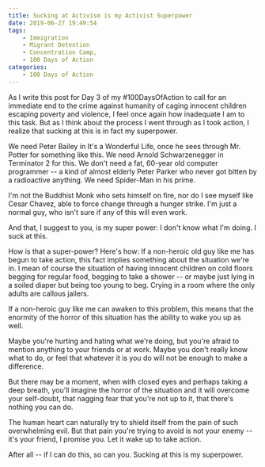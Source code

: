 ```yaml
---
title: Sucking at Activism is my Activist Superpower 
date: 2019-06-27 19:49:54
tags: 
    - Immigration 
    - Migrant Detention
    - Concentration Camp, 
    - 100 Days of Action
categories:
    - 100 Days of Action
---
```


As I write this post for Day 3 of my #100DaysOfAction to call for an immediate end to the crime against humanity of caging innocent children escaping poverty and violence, I feel once again how inadequate I am to this task. But as I think about the process I went through as I took action, I realize that sucking at this is in fact my superpower.

<!--more-->

We need Peter Bailey in It's a Wonderful Life, once he sees through Mr. Potter for something like this.  We need Arnold Schwarzenegger in Terminator 2 for this. We don't need a fat, 60-year old computer programmer -- a kind of almost elderly Peter Parker who never got bitten by a radioactive anything.  We need Spider-Man in his prime.

I'm not the Buddhist Monk who sets himself on fire, nor do I see myself like Cesar Chavez, able to force change through a hunger strike.  I'm just a normal guy, who isn't sure if any of this will even work.

And that, I suggest to you, is my super power:  I don't know what I'm doing.  I suck at this.

How is that a super-power?  Here's how:  If a non-heroic old guy like me has begun to take action, this fact implies something about the situation we're in.  I mean of course the situation of having innocent children on cold floors begging for regular food, begging to take a shower -- or maybe just lying in a soiled diaper but being too young to beg.  Crying in a room where the only adults are callous jailers.

If a non-heroic guy like me can awaken to this problem, this means that the enormity of the horror of this situation has the ability to wake you up as well.  

Maybe you're hurting and hating what we're doing, but you're afraid to mention anything to your friends or at work.  Maybe you don't really know what to do, or feel that whatever it is you do will not be enough to make a difference.

But there may be a moment, when with closed eyes and perhaps taking a deep breath, you'll imagine the horror of the situation and it will overcome your self-doubt, that nagging fear that you're not up to it, that there's nothing you can do.

The human heart can naturally try to shield itself from the pain of such overwhelming evil. But that pain you're trying to avoid is not your enemy -- it's your friend, I promise you.  Let it wake up to take action.

After all -- if I can do this, so can you.  Sucking at this is my superpower.